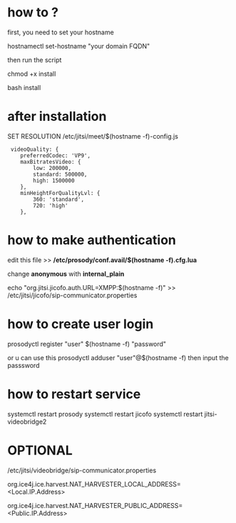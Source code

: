 # how to ?
first, you need to set your hostname

hostnamectl set-hostname "your domain FQDN"

then run the script

chmod +x install

bash install


# after installation




SET RESOLUTION
/etc/jitsi/meet/$(hostname -f)-config.js


     videoQuality: {
        preferredCodec: 'VP9',
        maxBitratesVideo: {
            low: 200000,
            standard: 500000,
            high: 1500000
        },
        minHeightForQualityLvl: {
            360: 'standard',
            720: 'high'
        },



# how to make authentication
edit this file >> **/etc/prosody/conf.avail/$(hostname -f).cfg.lua**

change **anonymous** with **internal_plain**

echo "org.jitsi.jicofo.auth.URL=XMPP:$(hostname -f)" >> /etc/jitsi/jicofo/sip-communicator.properties

# how to create user login
prosodyctl register "user" $(hostname -f) "password"

or u can use this prosodyctl adduser "user"@$(hostname -f)
then input the passsword


# how to restart service
systemctl restart prosody
systemctl restart jicofo 
systemctl restart jitsi-videobridge2

# OPTIONAL

/etc/jitsi/videobridge/sip-communicator.properties

org.ice4j.ice.harvest.NAT_HARVESTER_LOCAL_ADDRESS=<Local.IP.Address>

org.ice4j.ice.harvest.NAT_HARVESTER_PUBLIC_ADDRESS=<Public.IP.Address>


